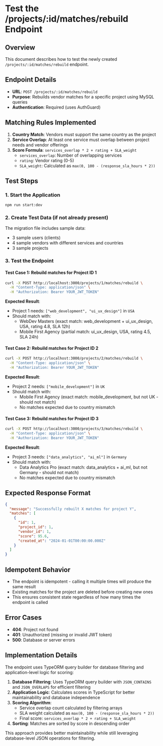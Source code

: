 # Test the /projects/:id/matches/rebuild Endpoint

## Overview

This document describes how to test the newly created `/projects/:id/matches/rebuild` endpoint.

## Endpoint Details

- **URL**: `POST /projects/:id/matches/rebuild`
- **Purpose**: Rebuilds vendor matches for a specific project using MySQL queries
- **Authentication**: Required (uses AuthGuard)

## Matching Rules Implemented

1. **Country Match**: Vendors must support the same country as the project
2. **Service Overlap**: At least one service must overlap between project needs and vendor offerings
3. **Score Formula**: `services_overlap * 2 + rating + SLA_weight`
   - `services_overlap`: Number of overlapping services
   - `rating`: Vendor rating (0-5)
   - `SLA_weight`: Calculated as `max(0, 100 - (response_sla_hours * 2))`

## Test Steps

### 1. Start the Application

```bash
npm run start:dev
```

### 2. Create Test Data (if not already present)

The migration file includes sample data:

- 3 sample users (clients)
- 4 sample vendors with different services and countries
- 3 sample projects

### 3. Test the Endpoint

#### Test Case 1: Rebuild matches for Project ID 1

```bash
curl -X POST http://localhost:3000/projects/1/matches/rebuild \
  -H "Content-Type: application/json" \
  -H "Authorization: Bearer YOUR_JWT_TOKEN"
```

**Expected Result**:

- Project 1 needs: `["web_development", "ui_ux_design"]` in `USA`
- Should match with:
  - WebDev Masters (exact match: web_development + ui_ux_design, USA, rating 4.8, SLA 12h)
  - Mobile First Agency (partial match: ui_ux_design, USA, rating 4.5, SLA 24h)

#### Test Case 2: Rebuild matches for Project ID 2

```bash
curl -X POST http://localhost:3000/projects/2/matches/rebuild \
  -H "Content-Type: application/json" \
  -H "Authorization: Bearer YOUR_JWT_TOKEN"
```

**Expected Result**:

- Project 2 needs: `["mobile_development"]` in `UK`
- Should match with:
  - Mobile First Agency (exact match: mobile_development, but not UK - should not match)
  - No matches expected due to country mismatch

#### Test Case 3: Rebuild matches for Project ID 3

```bash
curl -X POST http://localhost:3000/projects/3/matches/rebuild \
  -H "Content-Type: application/json" \
  -H "Authorization: Bearer YOUR_JWT_TOKEN"
```

**Expected Result**:

- Project 3 needs: `["data_analytics", "ai_ml"]` in `Germany`
- Should match with:
  - Data Analytics Pro (exact match: data_analytics + ai_ml, but not Germany - should not match)
  - No matches expected due to country mismatch

## Expected Response Format

```json
{
  "message": "Successfully rebuilt X matches for project Y",
  "matches": [
    {
      "id": 1,
      "project_id": 1,
      "vendor_id": 1,
      "score": 95.6,
      "created_at": "2024-01-01T00:00:00.000Z"
    }
  ]
}
```

## Idempotent Behavior

- The endpoint is idempotent - calling it multiple times will produce the same result
- Existing matches for the project are deleted before creating new ones
- This ensures consistent state regardless of how many times the endpoint is called

## Error Cases

- **404**: Project not found
- **401**: Unauthorized (missing or invalid JWT token)
- **500**: Database or server errors

## Implementation Details

The endpoint uses TypeORM query builder for database filtering and application-level logic for scoring:

1. **Database Filtering**: Uses TypeORM query builder with `JSON_CONTAINS` and `JSON_OVERLAPS` for efficient filtering
2. **Application Logic**: Calculates scores in TypeScript for better maintainability and database independence
3. **Scoring Algorithm**:
   - Service overlap count calculated by filtering arrays
   - SLA weight calculated as `max(0, 100 - (response_sla_hours * 2))`
   - Final score: `services_overlap * 2 + rating + SLA_weight`
4. **Sorting**: Matches are sorted by score in descending order

This approach provides better maintainability while still leveraging database-level JSON operations for filtering.
